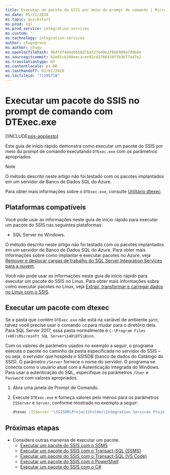 ```yaml
---
title: Executar um pacote do SSIS por meio do prompt de comando | Microsoft Docs
ms.date: 05/21/2018
ms.topic: quickstart
ms.prod: sql
ms.prod_service: integration-services
ms.custom: ''
ms.technology: integration-services
author: chugugrace
ms.author: chugu
ms.openlocfilehash: 964fdf4d4abb58d7baf27ee9e2f8b6900a7d0bbb
ms.sourcegitcommit: b2e81cb349eecacee91cd3766410ffb3677ad7e2
ms.translationtype: HT
ms.contentlocale: pt-BR
ms.lasthandoff: 02/01/2020
ms.locfileid: "71295718"
---
```

# <a name="run-an-ssis-package-from-the-command-prompt-with-dtexecexe"></a>Executar um pacote do SSIS no prompt de comando com DTExec.exe

[!INCLUDE[ssis-appliesto](../includes/ssis-appliesto-ssvrpluslinux-asdb-asdw-xxx.md)]


Este guia de início rápido demonstra como executar um pacote do SSIS por meio do prompt de comando executando `DTExec.exe` com os parâmetros apropriados.

> [!NOTE]
> O método descrito neste artigo não foi testado com os pacotes implantados em um servidor de Banco de Dados SQL do Azure.

Para obter mais informações sobre o `DTExec.exe`, consulte [Utilitário dtexec](https://docs.microsoft.com/sql/integration-services/packages/dtexec-utility).

## <a name="supported-platforms"></a>Plataformas compatíveis

Você pode usar as informações neste guia de início rápido para executar um pacote do SSIS nas seguintes plataformas:

-   SQL Server no Windows.

O método descrito neste artigo não foi testado com os pacotes implantados em um servidor de Banco de Dados SQL do Azure. Para obter mais informações sobre como implantar e executar pacotes no Azure, veja [Remover e deslocar cargas de trabalho do SQL Server Integration Services para a nuvem](lift-shift/ssis-azure-lift-shift-ssis-packages-overview.md).

Você não pode usar as informações neste guia de início rápido para executar um pacote do SSIS no Linux. Para obter mais informações sobre como executar pacotes no Linux, veja [Extrair, transformar e carregar dados no Linux com o SSIS](../linux/sql-server-linux-migrate-ssis.md).

## <a name="run-a-package-with-dtexec"></a>Executar um pacote com dtexec

Se a pasta que contém `DTExec.exe` não está na variável de ambiente `path`, talvez você precise usar o comando `cd` para mudar para o diretório dela. Para SQL Server 2017, essa pasta normalmente é `C:\Program Files (x86)\Microsoft SQL Server\140\DTS\Binn`.

Com os valores de parâmetro usados no exemplo a seguir, o programa executa o pacote no caminho da pasta especificada no servidor do SSIS – ou seja, o servidor que hospeda o SSISDB (banco de dados do Catálogo do SSIS). O parâmetro `/Server` fornece o nome do servidor. O programa se conecta como o usuário atual com a Autenticação Integrada do Windows. Para usar a autenticação do SQL, especifique os parâmetros `/User` e `Password` com valores apropriados.

1. Abra uma janela de Prompt de Comando.

2. Execute `DTExec.exe` e forneça valores pelo menos para os parâmetros `ISServer` e `Server`, conforme mostrado no exemplo a seguir:

    ```cmd
    dtexec /ISServer "\SSISDB\Project1Folder\Integration Services Project1\Package.dtsx" /Server "localhost"
    ```

## <a name="next-steps"></a>Próximas etapas
- Considere outras maneiras de executar um pacote.
    - [Executar um pacote do SSIS com o SSMS](./ssis-quickstart-run-ssms.md)
    - [Executar um pacote do SSIS com o Transact-SQL (SSMS)](./ssis-quickstart-run-tsql-ssms.md)
    - [Executar um pacote do SSIS com o Transact-SQL (VS Code)](ssis-quickstart-run-tsql-vscode.md)
    - [Executar um pacote do SSIS com o PowerShell](ssis-quickstart-run-powershell.md)
    - [Executar um pacote do SSIS com o C#](./ssis-quickstart-run-dotnet.md) 

